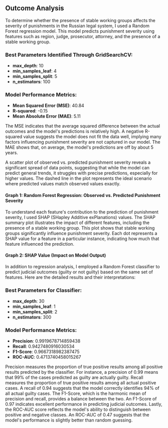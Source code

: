 ## Outcome Analysis

To determine whether the presence of stable working groups affects the severity of punishments in the Russian legal system, I used a Random Forest regression model. This model predicts punishment severity using features such as region, judge, prosecutor, attorney, and the presence of a stable working group.

### Best Parameters Identified Through GridSearchCV:
- **max_depth**: 10
- **min_samples_leaf**: 4
- **min_samples_split**: 5
- **n_estimators**: 100

### Model Performance Metrics:
- **Mean Squared Error (MSE)**: 40.84
- **R-squared**: -0.15
- **Mean Absolute Error (MAE)**: 5.11

The MSE indicates that the average squared difference between the actual outcomes and the model's predictions is relatively high. A negative R-squared value suggests the model does not fit the data well, implying many factors influencing punishment severity are not captured in our model. The MAE shows that, on average, the model's predictions are off by about 5 years.

A scatter plot of observed vs. predicted punishment severity reveals a significant spread of data points, suggesting that while the model can predict general trends, it struggles with precise predictions, especially for higher values. The dashed line in the plot represents the ideal scenario where predicted values match observed values exactly.

#### Graph 1: Random Forest Regression: Observed vs. Predicted Punishment Severity

To understand each feature's contribution to the prediction of punishment severity, I used SHAP (SHapley Additive exPlanations) values. The SHAP summary plot illustrates the impact of different features, including the presence of a stable working group. This plot shows that stable working groups significantly influence punishment severity. Each dot represents a SHAP value for a feature in a particular instance, indicating how much that feature influenced the prediction.

#### Graph 2: SHAP Value (Impact on Model Output)

In addition to regression analysis, I employed a Random Forest classifier to predict judicial outcomes (guilty or not guilty) based on the same set of features. Here are the detailed results and their interpretations:

### Best Parameters for Classifier:
- **max_depth**: 30
- **min_samples_leaf**: 1
- **min_samples_split**: 2
- **n_estimators**: 300

### Model Performance Metrics:
- **Precision**: 0.9919678714859438
- **Recall**: 0.9427480916030534
- **F1-Score**: 0.9667318982387475
- **ROC-AUC**: 0.4713740458015267

Precision measures the proportion of true positive results among all positive results predicted by the classifier. For instance, a precision of 0.99 means that 99% of the cases predicted as guilty are actually guilty. Recall measures the proportion of true positive results among all actual positive cases. A recall of 0.94 suggests that the model correctly identifies 94% of all actual guilty cases. The F1-Score, which is the harmonic mean of precision and recall, provides a balance between the two. An F1-Score of 0.97 indicates excellent performance in predicting judicial outcomes. Lastly, the ROC-AUC score reflects the model's ability to distinguish between positive and negative classes. An ROC-AUC of 0.47 suggests that the model's performance is slightly better than random guessing.
